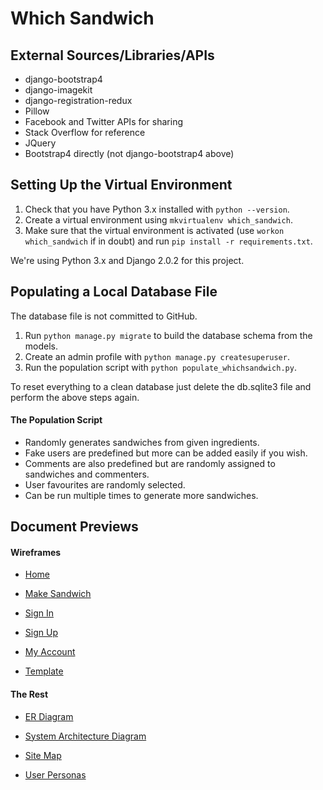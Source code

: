 # Which Sandwich

## External Sources/Libraries/APIs
* django-bootstrap4
* django-imagekit
* django-registration-redux
* Pillow
* Facebook and Twitter APIs for sharing
* Stack Overflow for reference
* JQuery
* Bootstrap4 directly (not django-bootstrap4 above)

## Setting Up the Virtual Environment

1. Check that you have Python 3.x installed with `python --version`.
2. Create a virtual environment using `mkvirtualenv which_sandwich`.
3. Make sure that the virtual environment is activated (use `workon which_sandwich` if in doubt) and run `pip install -r requirements.txt`.

We're using Python 3.x and Django 2.0.2 for this project.

## Populating a Local Database File

The database file is not committed to GitHub.

1. Run `python manage.py migrate` to build the database schema from the models.
2. Create an admin profile with `python manage.py createsuperuser`.
3. Run the population script with `python populate_whichsandwich.py`.

To reset everything to a clean database just delete the db.sqlite3 file and perform the above steps again.

#### The Population Script
* Randomly generates sandwiches from given ingredients.
* Fake users are predefined but more can be added easily if you wish.
* Comments are also predefined but are randomly assigned to sandwiches and commenters.
* User favourites are randomly selected.
* Can be run multiple times to generate more sandwiches.

## Document Previews

#### Wireframes

* [Home](https://www.draw.io/#Uhttps%3A%2F%2Fraw.githubusercontent.com%2F2268563%2Fwhich-sandwich%2Fmaster%2Fspecification%2Fwireframes%2Fhome.xml)

* [Make Sandwich](https://www.draw.io/#Uhttps%3A%2F%2Fraw.githubusercontent.com%2F2268563%2Fwhich-sandwich%2Fmaster%2Fspecification%2Fwireframes%2Fmake_sandwich.xml)

* [Sign In](https://www.draw.io/#Uhttps%3A%2F%2Fraw.githubusercontent.com%2F2268563%2Fwhich-sandwich%2Fmaster%2Fspecification%2Fwireframes%2Fsign_in.xml)

* [Sign Up](https://www.draw.io/#Uhttps%3A%2F%2Fraw.githubusercontent.com%2F2268563%2Fwhich-sandwich%2Fmaster%2Fspecification%2Fwireframes%2Fsign_up.xml)

* [My Account](https://www.draw.io/#Uhttps%3A%2F%2Fraw.githubusercontent.com%2F2268563%2Fwhich-sandwich%2Fmaster%2Fspecification%2Fwireframes%2Fmy_account.xml)

* [Template](https://www.draw.io/#Uhttps%3A%2F%2Fraw.githubusercontent.com%2F2268563%2Fwhich-sandwich%2Fmaster%2Fspecification%2Fwireframes%2Ftemplate.xml)

#### The Rest

* [ER Diagram](https://www.draw.io/#Uhttps%3A%2F%2Fraw.githubusercontent.com%2F2268563%2Fwhich-sandwich%2Fmaster%2Fspecification%2FER%2520Diagram.xml)

* [System Architecture Diagram](https://www.draw.io/#Uhttps%3A%2F%2Fraw.githubusercontent.com%2F2268563%2Fwhich-sandwich%2Fmaster%2Fspecification%2Fsystem_architecture_diagram.xml)

* [Site Map](https://www.draw.io/#Uhttps%3A%2F%2Fraw.githubusercontent.com%2F2268563%2Fwhich-sandwich%2Fmaster%2Fspecification%2Fsite_map.xml)

* [User Personas](https://view.officeapps.live.com/op/view.aspx?src=https%3A%2F%2Fgithub.com%2F2268563%2Fwhich-sandwich%2Fblob%2Fmaster%2Fspecification%2Fuser%2520personas.docx%3Fraw%3Dtrue)
